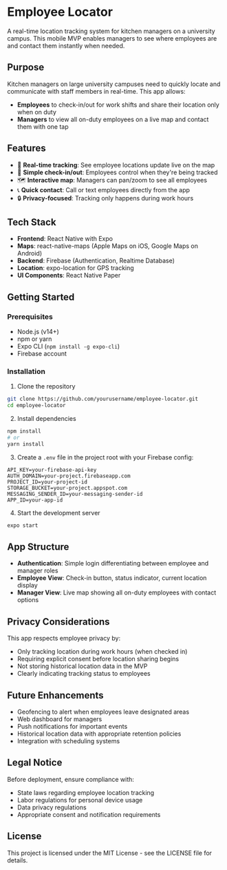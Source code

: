 # Employee Locator

A real-time location tracking system for kitchen managers on a university campus. This mobile MVP enables managers to see where employees are and contact them instantly when needed.

## Purpose

Kitchen managers on large university campuses need to quickly locate and communicate with staff members in real-time. This app allows:

- **Employees** to check-in/out for work shifts and share their location only when on duty
- **Managers** to view all on-duty employees on a live map and contact them with one tap

## Features

- 🔄 **Real-time tracking**: See employee locations update live on the map
- 📱 **Simple check-in/out**: Employees control when they're being tracked
- 🗺️ **Interactive map**: Managers can pan/zoom to see all employees
- 📞 **Quick contact**: Call or text employees directly from the app
- 🔒 **Privacy-focused**: Tracking only happens during work hours

## Tech Stack

- **Frontend**: React Native with Expo
- **Maps**: react-native-maps (Apple Maps on iOS, Google Maps on Android)
- **Backend**: Firebase (Authentication, Realtime Database)
- **Location**: expo-location for GPS tracking
- **UI Components**: React Native Paper

## Getting Started

### Prerequisites

- Node.js (v14+)
- npm or yarn
- Expo CLI (`npm install -g expo-cli`)
- Firebase account

### Installation

1. Clone the repository
```bash
git clone https://github.com/yourusername/employee-locator.git
cd employee-locator
```

2. Install dependencies
```bash
npm install
# or
yarn install
```

3. Create a `.env` file in the project root with your Firebase config:
```
API_KEY=your-firebase-api-key
AUTH_DOMAIN=your-project.firebaseapp.com
PROJECT_ID=your-project-id
STORAGE_BUCKET=your-project.appspot.com
MESSAGING_SENDER_ID=your-messaging-sender-id
APP_ID=your-app-id
```

4. Start the development server
```bash
expo start
```

## App Structure

- **Authentication**: Simple login differentiating between employee and manager roles
- **Employee View**: Check-in button, status indicator, current location display  
- **Manager View**: Live map showing all on-duty employees with contact options

## Privacy Considerations

This app respects employee privacy by:
- Only tracking location during work hours (when checked in)
- Requiring explicit consent before location sharing begins
- Not storing historical location data in the MVP
- Clearly indicating tracking status to employees

## Future Enhancements

- Geofencing to alert when employees leave designated areas
- Web dashboard for managers
- Push notifications for important events
- Historical location data with appropriate retention policies
- Integration with scheduling systems

## Legal Notice

Before deployment, ensure compliance with:
- State laws regarding employee location tracking
- Labor regulations for personal device usage
- Data privacy regulations
- Appropriate consent and notification requirements

## License

This project is licensed under the MIT License - see the LICENSE file for details.

